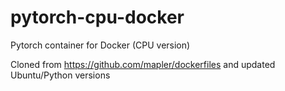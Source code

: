# pytorch-cpu-docker
Pytorch container for Docker (CPU version)

Cloned from https://github.com/mapler/dockerfiles and updated Ubuntu/Python versions

